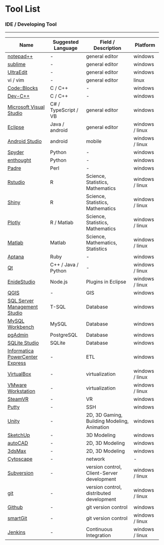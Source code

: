 # Tool List

<script type="text/javascript" src="js/general.js"></script>

### IDE / Developing Tool
---

| Name | Suggested Language | Field / Description | Platform |
| -- | -- | -- | -- |
| [notepad++](https://notepad-plus-plus.org/) | - | general editor | windows |
| [sublime](https://www.sublimetext.com/) | - | general editor | windows |
| [UltraEdit](http://www.ultraedit.com/) | - | general editor | windows |
| vi / vim | - | general editor | linux |
| [Code::Blocks](http://www.codeblocks.org/) | C / C++ | - | windows |
| [Dev-C++](http://www.bloodshed.net/dev/) | C / C++ | - | windows |
| [Microsoft Visual Studio](https://www.visualstudio.com/) | C# / TypeScript / VB | general editor | windows |
| [Eclipse](https://eclipse.org/) | Java / android | general editor | windows / linux |
| [Android Studio](https://developer.android.com/studio/index.html) | android | mobile | windows / linux |
| [Spyder](https://pypi.python.org/pypi/spyder) | Python | - | windows |
| [enthought](https://www.enthought.com/) | Python | - | windows |
| [Padre](http://padre.perlide.org/) | Perl | - | windows |
| [Rstudio](https://www.rstudio.com/) | R | Science, Statistics, Mathematics | windows / linux |
| [Shiny](http://shiny.rstudio.com/) | R | Science, Statistics, Mathematics | windows / linux |
| [Plotly](https://plot.ly/) | R / Matlab | Science, Statistics, Mathematics | windows / linux |
| [Matlab](https://www.mathworks.com/products/matlab/) | Matlab | Science, Mathematics, Statistics | windows / linux |
| [Aptana](http://www.aptana.com/) | Ruby | - | windows |
| [Qt](https://www.qt.io/) | C++ / Java / Python | - | windows / linux |
| [EnideStudio](http://www.nodeclipse.org/enide/studio/) | Node.js | Plugins in Eclipse | windows / linux |
| [QGIS](http://www.qgis.org/en/site/) | - | GIS | windows |
| [SQL Server Management Studio](https://www.microsoft.com/zh-tw/download/details.aspx?id=8961) | T-SQL | Database | windows |
| [MySQL Workbench](http://www.mysql.com/products/workbench/) | MySQL | Database | windows |
| [pgAdmin](https://www.pgadmin.org/) | PostgreSQL | Database | windows |
| [SQLite Studio](http://sqlitestudio.pl/) | SQLite | Database | windows |
| [Informatica PowerCenter Express](https://marketplace.informatica.com/solutions/pcexpress) | - | ETL | windows |
| [VirtualBox](https://www.virtualbox.org/) | - | virtualization | windows / linux |
| [VMware Workstation](http://www.vmware.com/tw/products/workstation.html) | - | virtualization | windows / linux |
| [SteamVR](http://store.steampowered.com/steamvr) | - | VR | windows |
| [Putty](http://www.chiark.greenend.org.uk/~sgtatham/putty/download.html) | - | SSH | windows |
| [Unity](https://unity3d.com/) | - | 2D, 3D Gaming, Building Modeling, Animation | windows |
| [SketchUp](http://www.sketchup.com/zh-TW) | - | 3D Modeling | windows |
| [autoCAD](http://www.autodesk.com/products/autocad/overview) | - | 2D, 3D Modeling | windows |
| [3dsMax](http://www.autodesk.com.tw/products/3ds-max/overview) | - | 2D, 3D Modeling | windows |
| [Cytoscape](http://www.cytoscape.org/) | - | network | - |
| [Subversion](https://subversion.apache.org/) | - | version control, Client-Server development | windows / linux | 
| [git](https://git-scm.com/) | - | version control, distributed development | windows / linux | 
| [Github](https://github.com/) | - | git version control | windows |
| [smartGit](http://www.syntevo.com/smartgit/) | - | git version control | windows / linux |
| [Jenkins](https://jenkins.io/) | - | Continuous Integration | windows / linux |


